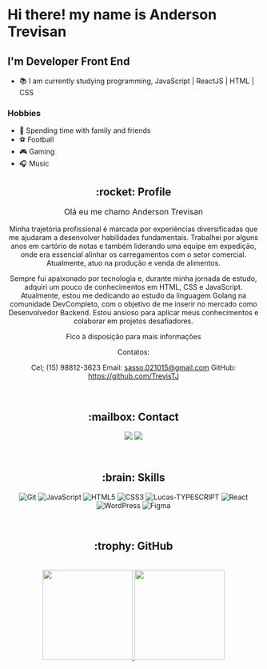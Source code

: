 # Hi there! my name is Anderson Trevisan
## I'm Developer Front End

- :books: I am currently studying programming, JavaScript | ReactJS | HTML | CSS

### Hobbies

- :partying_face: Spending time with family and friends
- :soccer: Football
- :video_game: Gaming
- :headphones: Music

<div align="center">
  
<div align="center">
    <h2>:rocket: Profile</h2>
    <p style="font-size: 16px;">
    Olá eu me chamo Anderson Trevisan

Minha trajetória profissional é marcada por experiências diversificadas que me ajudaram a desenvolver habilidades fundamentais. Trabalhei por alguns anos em cartório de notas e também liderando uma equipe em expedição, onde era essencial alinhar os carregamentos com o setor comercial. Atualmente, atuo na produção e venda de alimentos.

Sempre fui apaixonado por tecnologia e, durante minha jornada de estudo, adquiri um pouco de conhecimentos em HTML, CSS e JavaScript. Atualmente, estou me dedicando ao estudo da linguagem Golang na comunidade DevCompleto, com o objetivo de me inserir no mercado como Desenvolvedor Backend. Estou ansioso para aplicar meus conhecimentos e colaborar em projetos desafiadores.

Fico à disposição para mais informações

Contatos:

Cel; (15) 98812-3623
Email: sasso.021015@gmail.com
GitHub: https://github.com/TrevisTJ
    </p>
</div>
  
<br>

<div align="center">
    <h2>:mailbox: Contact</h2>
</div>
<p align="center">
  <a href = "https://sasso.021015@gmail.com"><img src="https://img.shields.io/badge/-Gmail-%23333?style=for-the-badge&logo=gmail&logoColor=white" target="_blank"></a>
  <a href="https://www.linkedin.com/in/andersontrevis" target="_blank"><img src="https://img.shields.io/badge/-LinkedIn-%230077B5?style=for-the-badge&logo=linkedin&logoColor=white" target="_blank"></a>
</p>

<br>

<div align="center">
    <h2>:brain: Skills</h2>
    <p align="center">
      <img alt="Git" src="https://img.shields.io/badge/git-%23F05033.svg?style=for-the-badge&logo=git&logoColor=white"/>
      <img alt="JavaScript" src="https://img.shields.io/badge/javascript-%23323330.svg?style=for-the-badge&logo=javascript&logoColor=%23F7DF1E"/>
      <img alt="HTML5" src="https://img.shields.io/badge/html5-%23E34F26.svg?style=for-the-badge&logo=html5&logoColor=white"/>
      <img alt="CSS3" src="https://img.shields.io/badge/css3-%231572B6.svg?style=for-the-badge&logo=css3&logoColor=white"/>
      <img alt="Lucas-TYPESCRIPT" src="https://img.shields.io/badge/TypeScript-007ACC?style=for-the-badge&logo=typescript&logoColor=white">
      <img alt="React" src="https://img.shields.io/badge/react-%2320232a.svg?style=for-the-badge&logo=react&logoColor=%2361DAFB"/>
      <img alt="WordPress" src="https://img.shields.io/badge/WordPress-%23117AC9.svg?style=for-the-badge&logo=WordPress&logoColor=white"/>
      <img alt="Figma" src="https://img.shields.io/badge/Figma-F24E1E?style=for-the-badge&logo=figma&logoColor=white"/>
     </p>
</div>

<br>

<div align="center">
<h2>:trophy: GitHub</h2>
</div>

<br>

 <div>
   <a href="https://github.com/Trevis TJ">
   <img height="180em" src="https://github-readme-stats.vercel.app/api?username=TrevisTJ&show_icons=true&theme=tokyonight&include_all_commits=true&count_private=true"/>
   <img height="180em" src="https://github-readme-stats.vercel.app/api/top-langs/?username=TrevisTJ&layout=compact&langs_count=6&theme=tokyonight"/>

</div>
    
